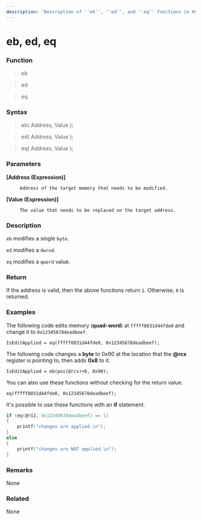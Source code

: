 ```yaml
---
description: 'Description of ''eb'', ''ed'', and ''eq'' functions in HyperDbg Scripts'
---
```


# eb, ed, eq

### Function

> eb

> ed

> eq

### Syntax

> eb\( Address, Value \);

> ed\( Address, Value \);

> eq\( Address, Value \);

### Parameters

**\[Address \(Expression\)\]**

         Address of the target memory that needs to be modified.

**\[Value \(Expression\)\]**

         The value that needs to be replaced on the target address.

### Description

`eb` modifies a single `byte`.

`ed` modifies a `dwrod`.

`eq` modifies a `qword` value.

### Return

If the address is valid, then the above functions return `1`. Otherwise, `0` is returned.

### Examples

The following code edits memory \(**quad-word**\) at `fffff8031d44fde0` and change it to `0x12345678deadbeef`.

`IsEditApplied = eq(fffff8031d44fde0, 0x12345678deadbeef);`

The following code changes a **byte** to 0x90 at the location that the **@rcx** register is pointing to, then adds **0x8** to it.

`IsEditApplied = eb(poi(@rcx)+8, 0x90);`

You can also use these functions without checking for the return value.

`eq(fffff8031d44fde0, 0x12345678deadbeef);`

It's possible to use these functions with an **if** statement.

```c
if (eq(@r11, 0x12345678deadbeef) == 1) 
{ 
	printf("changes are applied.\n");
}
else 
{
	printf("changes are NOT applied.\n");
}
```

### **Remarks**

None

### Related

None

